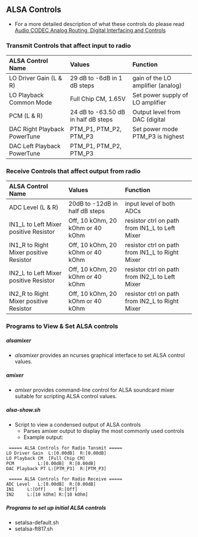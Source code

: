 ## ALSA Controls

* For a more detailed description of what these controls do please read [ Audio CODEC Analog Routing, Digital Interfacing and Controls](https://nw-digital-radio.groups.io/g/udrc/wiki/DRAWS%E2%84%A2-Audio-CODEC-Analog-Routing%2C-Digital-Interfacing-and-Controls)

### Transmit Controls that affect input to radio


| ALSA Control Name |  Values  | Function |
|     :---         |  :---   |  :---   |
| LO Driver Gain (L & R)       | 29 dB to -6dB in 1 dB steps | gain of the LO amplifier (analog) |
| LO Playback Common Mode      | Full Chip CM, 1.65V | Set power supply of LO amplifier |
| PCM (L & R)                  | 24 dB to -63.50 dB in half dB steps | Output level from DAC (digital |
| DAC Right Playback PowerTune | PTM_P1, PTM_P2, PTM_P3 | Set power mode PTM_P3 is highest |
| DAC Left  Playback PowerTune | PTM_P1, PTM_P2, PTM_P3 |


### Receive Controls that affect output from radio

| ALSA Control Name |  Values  | Function |
|     :---         |  :---   | :--- |
| ADC Level (L & R) |   20dB to -12dB in half dB steps | input level of both ADCs |
| IN1_L to Left Mixer positive Resistor     | Off, 10 kOhm, 20 kOhm or 40 kOhm | resistor ctrl on path from IN1_L to Left Mixer |
| IN1_R to Right Mixer positive Resistor    | Off, 10 kOhm, 20 kOhm or 40 kOhm | resistor ctrl on path from IN1_L to Right Mixer |
| IN2_L to Left Mixer positive Resistor     | Off, 10 kOhm, 20 kOhm or 40 kOhm | resistor ctrl on path from IN2_L to Left Mixer |
| IN2_R to Right Mixer positive Resistor    | Off, 10 kOhm, 20 kOhm or 40 kOhm | resistor ctrl on path from IN2_L to Right Mixer |

### Programs to View & Set ALSA controls

##### alsamixer
* _alsamixer_ provides an ncurses graphical interface to set ALSA control values.

##### amixer

* _amixer_ provides command-line control for ALSA soundcard mixer suitable for scripting ALSA control values.


##### alsa-show.sh
* Script to view a condensed output of ALSA controls
  * Parses amixer output to display the most commonly used controls
  * Example output:
```
 ===== ALSA Controls for Radio Tansmit =====
LO Driver Gain  L:[0.00dB]	R:[0.00dB]
LO Playback CM	[Full Chip CM]
PCM	        L:[0.00dB]	R:[0.00dB]
DAC Playback PT	L:[PTM_P3]	R:[PTM_P3]

 ===== ALSA Controls for Radio Receive =====
ADC Level	L:[0.00dB]	R:[0.00dB]
IN1		L:[Off]		R:[Off]
IN2		L:[10 kOhm]	R:[10 kOhm]
```

##### Programs to set up initial ALSA controls

* setalsa-default.sh
* setalsa-ft817.sh